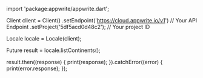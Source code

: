 import 'package:appwrite/appwrite.dart';

Client client = Client()
  .setEndpoint('https://cloud.appwrite.io/v1') // Your API Endpoint
  .setProject('5df5acd0d48c2'); // Your project ID

Locale locale = Locale(client);

Future result = locale.listContinents();

result.then((response) {
  print(response);
}).catchError((error) {
  print(error.response);
});

